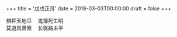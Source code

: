 +++
title = '戊戌正月'
date = 2018-03-03T00:00:00
draft = false
+++

<div class="poem">
<pre>
棋枰天地尽  鬼簿死生明
莫道风萧索  长驱路未平
</pre>
</div>
